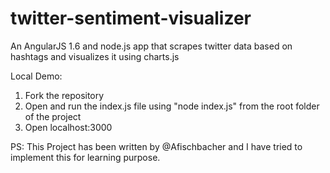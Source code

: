 # twitter-sentiment-visualizer

An AngularJS 1.6 and node.js app that scrapes twitter
data based on hashtags and visualizes it using charts.js

Local Demo:
 1. Fork the repository
 2. Open and run the index.js file using "node index.js" from the root folder of the project
 3. Open localhost:3000


PS: This Project has been written by @Afischbacher and I have tried to implement this for learning purpose. 

